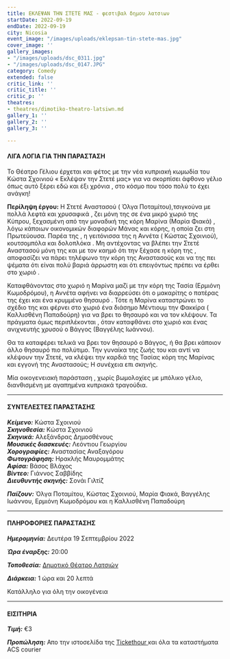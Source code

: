 ```yaml
---
title: ΕΚΛΕΨΑΝ ΤΗΝ ΣΤΕΤΕ ΜΑΣ - φεστιβαλ δημου λατσιων
startDate: 2022-09-19
endDate: 2022-09-19
city: Nicosia
event_image: "/images/uploads/eklepsan-tin-stete-mas.jpg"
cover_image: ''
gallery_images:
- "/images/uploads/dsc_0311.jpg"
- "/images/uploads/dsc_0147.JPG"
category: Comedy
extended: false
critic_link: ''
critic_title: ''
critic_p: ''
theatres:
- theatres/dimotiko-theatro-latsiwn.md
gallery_1: ''
gallery_2: ''
gallery_3: ''

---
```

#### ΛΙΓΑ ΛΟΓΙΑ ΓΙΑ ΤΗΝ ΠΑΡΑΣΤΑΣΗ

Το Θέατρο Γέλιου έρχεται και φέτος με την νέα κυπριακή κωμωδία του Κώστα Σχοινιού « Εκλέψαν την Στετέ μας» για να σκορπίσει άφθονο γέλιο όπως αυτό ξέρει εδώ και έξι χρόνια , στο κόσμο που τόσο πολύ το έχει ανάγκη!

**Περίληψη έργου:** Η Στετέ Αναστασού ( Όλγα Ποταμίτου),τσιγκούνα με πολλά λεφτά και χρυσαφικά , ζει μόνη της σε ένα μικρό χωριό της Κύπρου, ξεχασμένη από την μοναδική της κόρη Μαρίνα (Μαρία Φιακά) , λόγω κάποιων οικονομικών διαφορών Μάνας και κόρης, η οποία ζει στη Πρωτεύουσα. Παρέα της , η γειτόνισσα της η Αννέτα ( Κώστας Σχοινιού), κουτσομπόλα και δολοπλόκα . Μη αντέχοντας να βλέπει την Στετέ Αναστασού μόνη της και με τον καημό ότι την ξέχασε η κόρη της , αποφασίζει να πάρει τηλέφωνο την κόρη της Αναστασούς και να της πει ψέματα ότι είναι πολύ βαριά άρρωστη και ότι επειγόντως πρέπει να έρθει στο χωριό .

Καταφθάνοντας στο χωριό η Μαρίνα μαζί με την κόρη της Τασία (Ερμιόνη Κωμοδρόμου), η Αννέτα αφήνει να διαρρεύσει ότι ο μακαρίτης ο πατέρας της έχει και ένα κρυμμένο θησαυρό . Τότε η Μαρίνα καταστρώνει το σχέδιο της και φέρνει στο χωριό ένα διάσημο Μέντιουμ την Φακκίρα ( Καλλισθένη Παπαδούρη) για να βρει το θησαυρό και να τον κλέψουν. Τα πράγματα όμως περιπλέκονται , όταν καταφθάνει στο χωριό και ένας ανιχνευτής χρυσού ο Βάγγος (Βαγγέλης Ιωάννου).

Θα τα καταφέρει τελικά να βρει τον θησαυρό ο Βάγγος, ή θα βρει κάποιον άλλο θησαυρό πιο πολύτιμο. Την γυναίκα της ζωής του και αντί να κλέψουν την Στετέ, να κλέψει την καρδιά της Τασίας κόρη της Μαρίνας και εγγονή της Αναστασούς; Η συνέχεια επι σκηνής.

Μία οικογενειακή παράσταση , χωρίς βωμολοχίες με μπόλικο γέλιο, διανθισμένη με αγαπημένα κυπριακά τραγούδια.

***

#### ΣΥΝΤΕΛΕΣΤΕΣ ΠΑΡΑΣΤΑΣΗΣ

**_Κείμενο:_** Κώστα Σχοινιού  
**_Σκηνοθεσία:_** Κώστα Σχοινιού  
**_Σκηνικά:_** Αλεξάνδρας Δημοσθένους  
**_Μουσικές διασκευές:_** Λεόντιου Γεωργίου  
**_Χορογραφίες:_** Αναστασίας Αναξαγόρου  
**_Φωτογράφηση:_** Ηρακλής Μαυρομμάτης  
**_Αφίσα:_** Βάσος Βλάχος  
**_Βίντεο:_** Γιάννος Σαββίδης  
**_Διευθυντής σκηνής:_** Σονάι Γιλτίζ

**_Παίζουν:_** Όλγα Ποταμίτου, Κώστας Σχοινιού, Μαρία Φιακά, Βαγγέλης Ιωάννου, Ερμιόνη Κωμοδρόμου και η Καλλισθένη Παπαδούρη

***

#### ΠΛΗΡΟΦΟΡΙΕΣ ΠΑΡΑΣΤΑΣΗΣ

**_Ημερομηνία:_** Δευτέρα 19 Σεπτεμβρίου 2022

**_Ώρα έναρξης:_** 20:00

**_Τοποθεσία:_** [Δημοτικό Θέατρο Λατσιών](?#map)

**_Διάρκεια:_** 1 ώρα και 20 λεπτά

Κατάλληλο για όλη την οικογένεια

***

#### ΕΙΣΙΤΗΡΙΑ

**_Τιμή:_** €3

**_Προπώληση:_** Απο την ιστοσελίδα της [Tickethour ](https://shop.tickethour.com/ticketmaster_se_3940.html "Tickehour")και όλα τα καταστήματα ACS courier